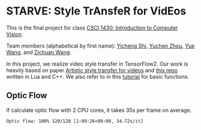 # STARVE: Style TrAnsfeR for VidEos

This is the final project for class 
[CSCI 1430: Introduction to Computer Vision](https://browncsci1430.github.io/webpage/).

Team members (alphabetical by first name): 
[Yicheng Shi](https://github.com/yshi77),
[Yuchen Zhou](https://github.com/zhou671), 
[Yue Wang](https://github.com/yuewangpl), 
and [Zichuan Wang](https://github.com/GuardianWang).

In this project, we realize video style transfer in TensorFlow2.
Our work is heavily based on paper 
[Artistic style transfer for videos](http://arxiv.org/abs/1604.08610)
and [this repo](https://github.com/manuelruder/artistic-videos) 
written in Lua and C++.
We also refer to in this 
[tutorial](https://www.tensorflow.org/tutorials/generative/style_transfer)
for basic functions.

## Optic Flow

If calculate optic flow with 2 CPU cores, it takes 35s per frame on average.
 
`Optic flow: 100% 120/120 [1:09:26<00:00, 34.72s/it]`
